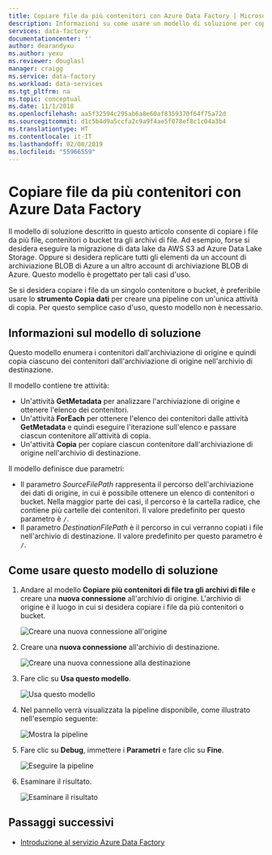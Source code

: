 ```yaml
---
title: Copiare file da più contenitori con Azure Data Factory | Microsoft Docs
description: Informazioni su come usare un modello di soluzione per copiare i file da più contenitori con Azure Data Factory.
services: data-factory
documentationcenter: ''
author: dearandyxu
ms.author: yexu
ms.reviewer: douglasl
manager: craigg
ms.service: data-factory
ms.workload: data-services
ms.tgt_pltfrm: na
ms.topic: conceptual
ms.date: 11/1/2018
ms.openlocfilehash: aa5f32594c295ab6a8e60af8359370f64f75a72d
ms.sourcegitcommit: d1c5b4d9a5ccfa2c9a9f4ae5f078ef8c1c04a3b4
ms.translationtype: HT
ms.contentlocale: it-IT
ms.lasthandoff: 02/08/2019
ms.locfileid: "55966559"
---
```

# <a name="copy-files-from-multiple-containers-with-azure-data-factory"></a>Copiare file da più contenitori con Azure Data Factory

Il modello di soluzione descritto in questo articolo consente di copiare i file da più file, contenitori o bucket tra gli archivi di file. Ad esempio, forse si desidera eseguire la migrazione di data lake da AWS S3 ad Azure Data Lake Storage. Oppure si desidera replicare tutti gli elementi da un account di archiviazione BLOB di Azure a un altro account di archiviazione BLOB di Azure. Questo modello è progettato per tali casi d'uso.

Se si desidera copiare i file da un singolo contenitore o bucket, è preferibile usare lo **strumento Copia dati** per creare una pipeline con un'unica attività di copia. Per questo semplice caso d'uso, questo modello non è necessario.

## <a name="about-this-solution-template"></a>Informazioni sul modello di soluzione

Questo modello enumera i contenitori dall'archiviazione di origine e quindi copia ciascuno dei contenitori dall'archiviazione di origine nell'archivio di destinazione. 

Il modello contiene tre attività:
-   Un'attività **GetMetadata** per analizzare l'archiviazione di origine e ottenere l'elenco dei contenitori.
-   Un'attività **ForEach** per ottenere l'elenco dei contenitori dalle attività **GetMetadata** e quindi eseguire l'iterazione sull'elenco e passare ciascun contenitore all'attività di copia.
-   Un'attività **Copia** per copiare ciascun contenitore dall'archiviazione di origine nell'archivio di destinazione.

Il modello definisce due parametri:
-   Il parametro *SourceFilePath* rappresenta il percorso dell'archiviazione dei dati di origine, in cui è possibile ottenere un elenco di contenitori o bucket. Nella maggior parte dei casi, il percorso è la cartella radice, che contiene più cartelle dei contenitori. Il valore predefinito per questo parametro è `/`.
-   Il parametro *DestinationFilePath* è il percorso in cui verranno copiati i file nell'archivio di destinazione. Il valore predefinito per questo parametro è `/`.

## <a name="how-to-use-this-solution-template"></a>Come usare questo modello di soluzione

1. Andare al modello **Copiare più contenitori di file tra gli archivi di file** e creare una **nuova connessione** all'archivio di origine. L'archivio di origine è il luogo in cui si desidera copiare i file da più contenitori o bucket.

    ![Creare una nuova connessione all'origine](media/solution-template-copy-files-multiple-containers/copy-files-multiple-containers-image1.png)

2. Creare una **nuova connessione** all'archivio di destinazione.

    ![Creare una nuova connessione alla destinazione](media/solution-template-copy-files-multiple-containers/copy-files-multiple-containers-image2.png)

3. Fare clic su **Usa questo modello**.

    ![Usa questo modello](media/solution-template-copy-files-multiple-containers/copy-files-multiple-containers-image3.png)
    
4. Nel pannello verrà visualizzata la pipeline disponibile, come illustrato nell'esempio seguente:

    ![Mostra la pipeline](media/solution-template-copy-files-multiple-containers/copy-files-multiple-containers-image4.png)

5. Fare clic su **Debug**, immettere i **Parametri** e fare clic su **Fine**.

    ![Eseguire la pipeline](media/solution-template-copy-files-multiple-containers/copy-files-multiple-containers-image5.png)

6. Esaminare il risultato.

    ![Esaminare il risultato](media/solution-template-copy-files-multiple-containers/copy-files-multiple-containers-image6.png)

## <a name="next-steps"></a>Passaggi successivi

- [Introduzione al servizio Azure Data Factory](introduction.md)
